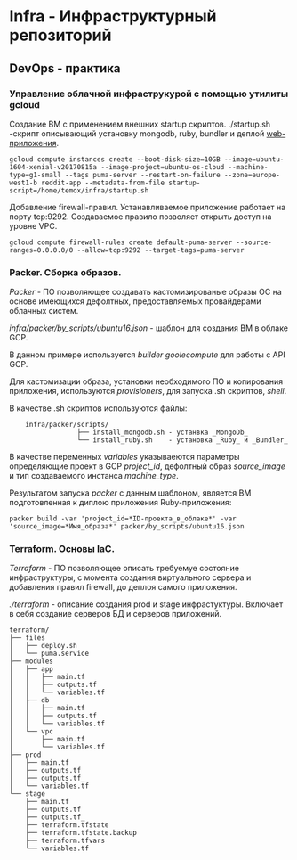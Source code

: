 # Infra - Инфраструктурный репозиторий
## DevOps - практика
### Управление облачной инфраструкурой с помощью утилиты **gcloud**

Создание ВМ с применением внешних startup скриптов.
  ./startup.sh -скрипт описывающий установку mongodb, ruby, bundler и деплой [web-приложения](https://github.com/Artemmkin/reddit.git).

```
gcloud compute instances create --boot-disk-size=10GB --image=ubuntu-1604-xenial-v20170815a --image-project=ubuntu-os-cloud --machine-type=g1-small --tags puma-server --restart-on-failure --zone=europe-west1-b reddit-app --metadata-from-file startup-script=/home/temox/infra/startup.sh
```

Добавление firewall-правил.
Устанавливаемое приложение работает на порту tcp:9292. Создаваемое правило позволяет открыть доступ на уровне VPC.
```
gcloud compute firewall-rules create default-puma-server --source-ranges=0.0.0.0/0 --allow=tcp:9292 --target-tags=puma-server
```

### Packer. Сборка образов.
*Packer* - ПО позволяющее создавать кастомизированые образы ОС на основе имеющихся дефолтных, предоставляемых провайдерами облачных систем.

_infra/packer/by_scripts/ubuntu16.json_ - шаблон для создания ВМ в облаке GCP.

В данном примере используется _builder_ _goolecompute_ для работы с API GCP.

Для кастомизации образа, установки необходимого ПО и копирования приложения, используются _provisioners_, для запуска .sh скриптов, _shell_. 

В качестве .sh скриптов используются файлы:
```
    infra/packer/scripts/
                 ├── install_mongodb.sh - устанвка _MongoDb_
                 └── install_ruby.sh    - установка _Ruby_ и _Bundler_
```

В качестве переменных _variables_ указываеются параметры определяющие проект в GCP _project_id_, дефолтный образ _source_image_ и тип создаваемого инстанса _machine_type_.

Результатом запуска _packer_ с данным шаблоном, является ВМ подготовленная к диплою приложения Ruby-приложения:
```
packer build -var 'project_id=*ID-проекта_в_облаке*' -var 'source_image=*Имя_образа*' packer/by_scripts/ubuntu16.json
```

### Terraform. Основы IaC.
*Terraform* - ПО позволяющее описать требуемуе состояние инфраструктуры, с момента создания виртуального сервера и добавления правил firewall, до деплоя самого приложения.

*./terraform* - описание создания prod и stage инфрастуктуры. Включает в себя создание серверов БД и серверов приложений.
```
terraform/
├── files
│   ├── deploy.sh               
│   └── puma.service
├── modules
│   ├── app
│   │   ├── main.tf
│   │   ├── outputs.tf
│   │   └── variables.tf
│   ├── db
│   │   ├── main.tf
│   │   ├── outputs.tf
│   │   └── variables.tf
│   └── vpc
│       ├── main.tf
│       └── variables.tf
├── prod
│   ├── main.tf
│   ├── outputs.tf
│   ├── outputs.tf_
│   └── variables.tf
└── stage
    ├── main.tf
    ├── outputs.tf
    ├── outputs.tf_
    ├── terraform.tfstate
    ├── terraform.tfstate.backup
    ├── terraform.tfvars
    └── variables.tf
```
